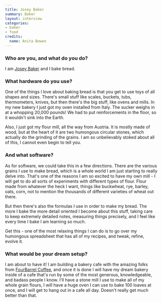 ```yaml
---
title: Josey Baker
summary: Baker
layout: interview
categories:
- baker
- food
credits:
  name: Anita Bowen
---
```


### Who are you, and what do you do?

I am [Josey Baker](http://joseybakerbread.wordpress.com/ "Josey's website.") and I bake bread.

### What hardware do you use?

One of the things I love about baking bread is that you get to use toys of all shapes and sizes. There's small stuff like scales, buckets, tubs, thermometers, knives, but then there's the big stuff, like ovens and mills. In my new bakery I just got my oven installed from Italy. The sucker weighs in at a whopping 20,000 pounds! We had to put reinforcements in the floor, so it wouldn't sink into the Earth.

Also, I just got my flour mill, all the way from Austria. It is mostly made of wood, but at the heart of it are two humongous circular stones, which actually do the grinding of the grains. I am so unbelievably stoked about all of this, I cannot even begin to tell you.

### And what software?

As for software, we could take this in a few directions. There are the various grains I use to make bread, which is a whole world I am just starting to really delve into. That's one of the reasons I am so excited to have my own mill - I will get to do all sorts of experiments with different types of flour. Flour made from whatever the heck I want, things like buckwheat, rye, barley, oats, corn, not to mention the thousands of different varieties of wheat out there.

But then there's also the formulas I use in order to make my bread. The more I bake the more detail oriented I become about this stuff, taking care to keep extremely detailed notes, measuring things precisely, and I feel like every time I bake I am learning so much.

Get this - one of the most relaxing things I can do is to go over my humongous spreadsheet that has all of my recipes, and tweak, refine, evolve it. 

### What would be your dream setup?

I am about to have it! I am building a bakery cafe with the amazing folks from [FourBarrel Coffee](http://fourbarrelcoffee.com/ "A coffee company in San Francisco."), and once it is done I will have my dream bakery inside of a cafe that's run by some of the most generous, knowledgeable, and badass people I know. I'll have a stone mill I use to make all of my whole grain flours, I will have a huge oven I can use to bake 100 loaves at once, and I will get to hang out in a cafe all day. Doesn't really get much better than that.